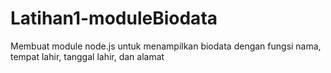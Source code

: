 # Latihan1-moduleBiodata
Membuat module node.js untuk menampilkan biodata dengan fungsi nama, tempat lahir, tanggal lahir, dan alamat 

